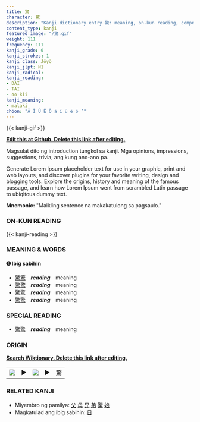 ```yaml
---
title: 驚
character: 驚
description: "Kanji dictionary entry 驚: meaning, on-kun reading, compounds, origin, related kanji"
content_type: kanji
featured_image: "/驚.gif"
weight: 111
frequency: 111
kanji_grade: 0
kanji_strokes: 1
kanji_class: Jōyō
kanji_jlpt: N1
kanji_radical: 
kanji_reading: 
- DAI
- TAI
- oo-kii
kanji_meaning:
- malaki
chōon: "Ā Ī Ū Ē Ō ā ī ū ē ō ’"
---
```

[//]: # (Don't edit the line below. Kanji animated GIF code is automatically generated.)
{{< kanji-gif >}}

[//]: # (Edit below this line.)

**[Edit this at Github. Delete this link after editing.](https://github.com/tim0g/tim/tree/main/content/kanji/驚/index.md)**

Magsulat dito ng introduction tungkol sa kanji. Mga opinions, impressions, suggestions, trivia, ang kung ano-ano pa.

Generate Lorem Ipsum placeholder text for use in your graphic, print and web layouts, and discover plugins for your favorite writing, design and blogging tools. Explore the origins, history and meaning of the famous passage, and learn how Lorem Ipsum went from scrambled Latin passage to ubiqitous dummy text.
 
**Mnemonic:** "Maikling sentence na makakatulong sa pagsaulo."

### ON-KUN READING

[//]: # (Don't edit the line below. ON-KUN READING code is automatically generated.)
{{< kanji-reading >}}

### MEANING & WORDS

#### ➊ **Ibig sabihin**
  - [驚](../驚)[驚](../驚)　***reading***　meaning
  - [驚](../驚)[驚](../驚)　***reading***　meaning
  - [驚](../驚)[驚](../驚)　***reading***　meaning
  - [驚](../驚)[驚](../驚)　***reading***　meaning

### SPECIAL READING
  - [驚](../驚)[驚](../驚)　***reading***　meaning

### ORIGIN

**[Search Wiktionary. Delete this link after editing.](https://wiktionary.org/wiki/驚)**
<table class="kanji-table"><tr><td>
<img src="60px-驚-bronze.svg.png">
</td><td>▶</td><td>
<img src="60px-驚-oracle.svg.png">
</td><td>▶</td>
<td class="kanji-origin">驚</td>
</tr></table>

### RELATED KANJI
- Miyembro ng pamilya: [父](../父) [母](../母) [兄](../兄) [弟](../弟) [驚](../驚) [娘](../娘)
- Magkatulad ang ibig sabihin: [日](../日)
